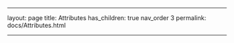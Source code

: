 ___
layout: page
title: Attributes
has_children: true
nav_order 3
permalink: docs/Attributes.html
___
